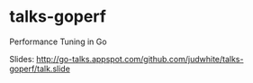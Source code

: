 # talks-goperf
Performance Tuning in Go

Slides: http://go-talks.appspot.com/github.com/judwhite/talks-goperf/talk.slide
